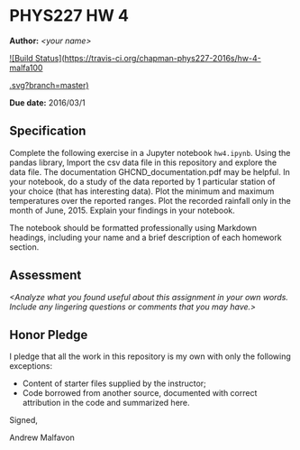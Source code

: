 # PHYS227 HW 4

**Author:** _\<your name\>_

[![Build Status](https://travis-ci.org/chapman-phys227-2016s/hw-4-malfa100<div align='center'></div>.svg?branch=master)](https://travis-ci.org/chapman-phys227-2016s/hw-4-malfa100)

**Due date:** 2016/03/1

## Specification

Complete the following exercise in a Jupyter notebook ```hw4.ipynb```. Using the pandas library, lmport the csv data file in this repository and explore the data file. The documentation GHCND_documentation.pdf may be helpful. In your notebook, do a study of the data reported by 1 particular station of your choice (that has interesting data). Plot the minimum and maximum temperatures over the reported ranges. Plot the recorded rainfall only in the month of June, 2015. Explain your findings in your notebook.

The notebook should be formatted professionally using Markdown headings, including your name and a brief description of each homework section.

## Assessment

_\<Analyze what you found useful about this assignment in your own words. Include any lingering questions or comments that you may have.\>_

## Honor Pledge

I pledge that all the work in this repository is my own with only the following exceptions:

* Content of starter files supplied by the instructor;
* Code borrowed from another source, documented with correct attribution in the code and summarized here.

Signed,

Andrew Malfavon
